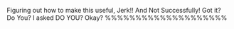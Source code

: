 Figuring out how to make this useful, Jerk!! And Not Successfully! Got it? Do You? I asked DO YOU? Okay? %%%%%%%%%%%%%%%%%%%%
